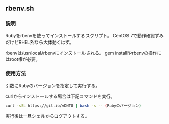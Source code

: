 ## rbenv.sh

### 説明

Rubyをrbenvを使ってインストールするスクリプト。
CentOS 7で動作確認ずみだけどRHEL系なら大体動くはず。

rbenvは/usr/local/rbenvにインストールされる。
gem installやrbenvの操作にはroot権が必要。

### 使用方法

引数にRubyのバージョンを指定して実行する。

curlからインストールする場合は下記コマンドを実行。

```bash
curl -sSL https://git.io/vDNT8 | bash -s -- (Rubyのバージョン)
```

実行後は一旦シェルからログアウトする。
